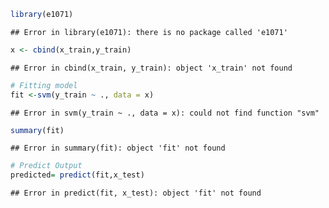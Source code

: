 

```r
library(e1071)
```

```
## Error in library(e1071): there is no package called 'e1071'
```

```r
x <- cbind(x_train,y_train)
```

```
## Error in cbind(x_train, y_train): object 'x_train' not found
```

```r
# Fitting model
fit <-svm(y_train ~ ., data = x)
```

```
## Error in svm(y_train ~ ., data = x): could not find function "svm"
```

```r
summary(fit)
```

```
## Error in summary(fit): object 'fit' not found
```

```r
# Predict Output 
predicted= predict(fit,x_test)
```

```
## Error in predict(fit, x_test): object 'fit' not found
```


